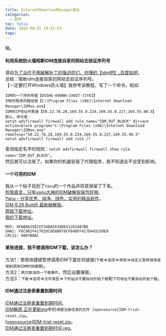 ```yaml
---
title: InternetDownloadManager相关
categories:
  - 软件
toc: false
date: 2018-08-25 19:33:53
tags:
---
```

略。

<!-- more -->

#### 利用系统防火墙阻断IDM连接自家的网站去验证序列号
源自[为了治疗不用破解补丁的强迫症们、你懂的【idm吧】_百度贴吧](http://tieba.baidu.com/p/3878377959)。  
总结：阻断idm连接自家的网站去验证序列号。  
【一定要打开Windows防火墙】我参考该教程，写了一个命令，假如
```
IDM的一个序列号是【OS5HG-K90NH-SXOGT-7JYEZ】
IMD的程序的路径是【C:\Program Files (x86)\Internet Download Manager\IDMan.exe】
IDM的IP地址列表是【50.22.78.28,169.55.0.224,169.55.0.227,169.55.40.5】
那么，命令是：
netsh advfirewall firewall add rule name="IDM_OUT_BLOCK" dir=out action=block program="C:\Program Files (x86)\Internet Download Manager\IDMan.exe" remoteip="50.22.78.28,169.55.0.224,169.55.0.227,169.55.40.5"
netsh advfirewall firewall add rule /?
```
查询指定名字的规则：`netsh advfirewall firewall show rule name="IDM_OUT_BLOCK"`。  
然后就可以注册了。如果你的机器安装了代理程序，我不知道会不会受到影响。

#### 一个可用的IDM
我从一个帖子找到了`Yanu`的一个作品并将其保留了下来。  
[恕我直言，只有yanu大神的IDM破解安装包好用](http://tieba.baidu.com/p/4942180901)。  
[Yanu - 分享优秀、纯净、绿色、实用的精品软件](www.ccav1.com)。  
[IDM 6.28 Build5 最新破解版](http://www.ccav1.com/idm.html)。  
[原始下载地址](http://www.ccav1.com/idm.html)。  
[我的下载地址](IDMan628Build5-Yanu.ex)。  
```
MD5: 9FABA635ECFF34BA5634DE41262487B6
SHA1: F6C862F417028C8E6B978CF848FF417D441C69E8
CRC32: 9007B8AC
```

#### 某些连接，我不想调用IDM下载，该怎么办？
方法1：使用快捷键暂停调用IDM下载任何链接(`下载`=>`选项`=>`常规`=>`自定义暂停调用或强制调用IDM的快捷键`)。  
方法2：`两次取消同一下载事件`，然后设置弹窗。  
方法3：`下载`=>`选项`=>`文件类型`=>`下列站点不要自动开始下载`和`下列地址不要自动开始下载`。  

#### IDM通过注册表重置到期时间
[IDM通过注册表重置到期时间](https://www.cnblogs.com/webkb/p/5249463.html)。  
[IDM解惑 正在更新ing](https://hhplow.github.io)中的`清理注册信息的文件 [opensource]IDM-trial-reset.zip`。  
[[opensource]IDM-trial-reset.zip](http://ys-k.ys168.com/549340455/VJgMjIo2J6L3I655FMN7/[opensource]IDM-trial-reset.zip)。  
[IDM通过注册表重置到期时间.reg](IDM通过注册表重置到期时间.reg)。  
